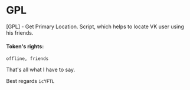 # GPL
[GPL] - Get Primary Location. Script, which helps to locate VK user using his friends.

#### Token's rights:
    offline, friends
  
That's all what I have to say.

Best regards `icYFTL`
